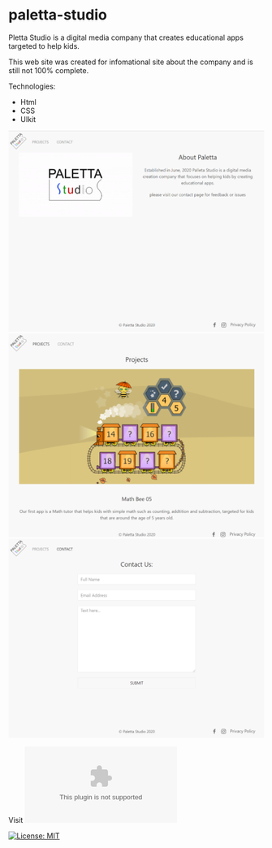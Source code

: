 # paletta-studio

Pletta Studio is a digital media company that creates educational apps targeted to help kids.

This web site was created for infomational site about the company and is still not 100% complete.

Technologies:
* Html
* CSS 
* UIkit

![Paletta](assets/images/paletta01.png)
![Paletta](assets/images/paletta02.png)
![Paletta](assets/images/paletta03.png)

Visit ![Paletta Studio](www.paletta-studio.com)


[![License: MIT](https://img.shields.io/badge/License-MIT-yellow.svg)](https://opensource.org/licenses/MIT)
